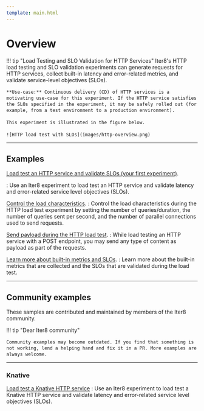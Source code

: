 ```yaml
---
template: main.html
---
```


# Overview

!!! tip "Load Testing and SLO Validation for HTTP Services"
    Iter8's HTTP load testing and SLO validation experiments can generate requests for HTTP services, collect built-in latency and error-related metrics, and validate service-level objectives (SLOs).

    **Use-case:** Continuous delivery (CD) of HTTP services is a motivating use-case for this experiment. If the HTTP service satisfies the SLOs specified in the experiment, it may be safely rolled out (for example, from a test environment to a production environment).
    
    This experiment is illustrated in the figure below.

    ![HTTP load test with SLOs](images/http-overview.png)

***

## Examples

[Load test an HTTP service and validate SLOs (your first experiment)](../../getting-started/your-first-experiment.md).

: Use an Iter8 experiment to load test an HTTP service and validate latency and error-related service level objectives (SLOs).

[Control the load characteristics](loadcharacteristics.md).
: Control the load characteristics during the HTTP load test experiment by setting the number of queries/duration, the number of queries sent per second, and the number of parallel connections used to send requests.

[Send payload during the HTTP load test](payload.md).
: While load testing an HTTP service with a POST endpoint, you may send any type of content as payload as part of the requests.

[Learn more about built-in metrics and SLOs](metricsandslos.md).
: Learn more about the built-in metrics that are collected and the SLOs that are validated during the load test.

***

## Community examples

These samples are contributed and maintained by members of the Iter8 community.

!!! tip "Dear Iter8 community" 

    Community examples may become outdated. If you find that something is not working, lend a helping hand and fix it in a PR. More examples are always welcome.

***

### Knative

[Load test a Knative HTTP service](community/knative/loadtest.md)
: Use an Iter8 experiment to load test a Knative HTTP service and validate latency and error-related service level objectives (SLOs).
